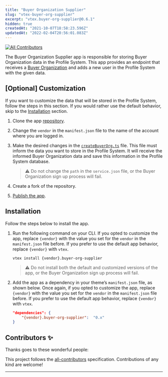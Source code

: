 ```yaml
---
title: "Buyer Organization Supplier"
slug: "vtex-buyer-org-supplier"
excerpt: "vtex.buyer-org-supplier@0.6.1"
hidden: true
createdAt: "2021-10-07T18:58:23.596Z"
updatedAt: "2022-02-04T20:56:01.083Z"
---
```

<!-- DOCS-IGNORE:start -->
<!-- ALL-CONTRIBUTORS-BADGE:START - Do not remove or modify this section -->
[![All Contributors](https://img.shields.io/badge/all_contributors-0-orange.svg?style=flat-square)](#contributors-)
<!-- ALL-CONTRIBUTORS-BADGE:END -->
<!-- DOCS-IGNORE:end -->


The Buyer Organization Supplier app is responsible for storing Buyer Organization data in the Profile System. This app provides an endpoint that receives a [Buyer Organization](https://github.com/vtex-apps/buyer-org-supplier/blob/ec15a9b202f48c4ab94095b02348e70eebde5583/node/typings/buyerOrgService.d.ts) and adds a new user in the Profile System with the given data.

## [Optional] Customization

If you want to customize the data that will be stored in the Profile System, follow the steps in this section. If you would rather use the default behavior, skip to the [Installation](#installation) section.

1. Clone the app [repository](https://github.com/vtex-apps/buyer-org-supplier).
2. Change the `vendor` in the `manifest.json` file to the name of the account where you are logged in.
3. Make the desired changes in the [`createBuyerOrg.ts`](https://github.com/vtex-apps/buyer-org-supplier/blob/main/node/routes/createBuyerOrg.ts) file. This file must inform the data you want to store in the Profile System. It will receive the informed Buyer Organization data and save this information in the Profile System database.
    >⚠️ Do not change the `path` in the `service.json` file, or the Buyer Organization sign up process will fail.

4. Create a fork of the repository.
5. [Publish the app](https://developers.vtex.com/vtex-developer-docs/docs/vtex-io-documentation-publishing-an-app).


## Installation

Follow the steps below to install the app.

1. Run the following command on your CLI. If you opted to customize the app, replace `{vendor}` with the value you set for the `vendor` in the `manifest.json` file before. If you prefer to use the default app behavior, replace `{vendor}` with `vtex`.

    ```
    vtex install {vendor}.buyer-org-supplier
    ```

    >⚠️ Do not install both the default and customized versions of the app, or the Buyer Organization sign up process will fail.

2. Add the app as a dependency in your theme’s `manifest.json` file, as shown below. Once again, if you opted to customize the app, replace `{vendor}` with the value you set for the `vendor` in the `manifest.json` file before. If you prefer to use the default app behavior, replace `{vendor}` with `vtex`.

    ```json
    "dependencies": {
        "{vendor}.buyer-org-supplier":  "0.x"
    }
    ```


## Contributors ✨

Thanks goes to these wonderful people:

<!-- ALL-CONTRIBUTORS-LIST:START - Do not remove or modify this section -->
<!-- prettier-ignore-start -->
<!-- markdownlint-disable -->
<!-- markdownlint-enable -->
<!-- prettier-ignore-end -->
<!-- ALL-CONTRIBUTORS-LIST:END -->

This project follows the [all-contributors](https://github.com/all-contributors/all-contributors) specification. Contributions of any kind are welcome!

<!-- DOCS-IGNORE:end -->

----